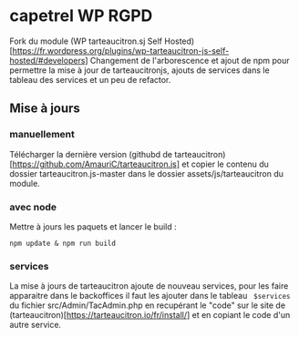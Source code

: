 # capetrel WP RGPD

Fork du module (WP tarteaucitron.sj Self Hosted)[https://fr.wordpress.org/plugins/wp-tarteaucitron-js-self-hosted/#developers]
Changement de l'arborescence et ajout de npm pour permettre la mise à jour de tarteaucitronjs, ajouts de services dans le tableau des services et un peu de refactor.

## Mise à jours

### manuellement
Télécharger la dernière version (githubd de tarteaucitron)[https://github.com/AmauriC/tarteaucitron.js] et copier le contenu du dossier tarteaucitron.js-master dans le dossier assets/js/tarteaucitron du module.
### avec node
Mettre à jours les paquets et lancer le build :
```shell
npm update & npm run build
```

### services
La mise à jours de tarteaucitron ajoute de nouveau services, pour les faire apparaitre dans le backoffices il faut les ajouter dans le tableau ``` $services``` du fichier src/Admin/TacAdmin.php en recupérant le "code" sur le site de (tarteaucitron)[https://tarteaucitron.io/fr/install/] et en copiant le code d'un autre service.
